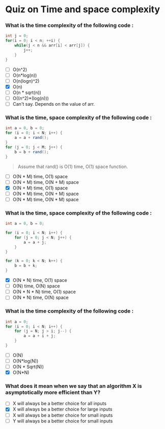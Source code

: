 # Quiz on Time and space complexity

### What is the time complexity of the following code :
```java
int j = 0;
for(i = 0; i < n; ++i) {
    while(j < n && arr[i] < arr[j]) {
        j++;
    }
}
```
- [ ] O(n^2)
- [ ] O(n*log(n))
- [ ] O(n(logn)^2)
- [x] O(n)
- [ ] O(n * sqrt(n))
- [ ] O((n^2)*(log(n)))
- [ ] Can't say. Depends on the value of arr.

### What is the time, space complexity of the following code :
```java
int a = 0, b = 0;    
for (i = 0; i < N; i++) {
    a = a + rand();  
}
for (j = 0; j < M; j++) {
    b = b + rand();
}
```
> Assume that rand() is O(1) time, O(1) space function.

- [ ] O(N * M) time, O(1) space
- [ ] O(N + M) time, O(N + M) space
- [x] O(N + M) time, O(1) space
- [ ] O(N * M) time, O(N + M) space
- [ ] O(N * M) time, O(N * M) space

### What is the time, space complexity of the following code :

```java
int a = 0, b = 0;

for (i = 0; i < N; i++) {
    for (j = 0; j < N; j++) {
        a = a + j;
    }
}

for (k = 0; k < N; k++) {
    b = b + k;
}
```

- [x] O(N * N) time, O(1) space 
- [ ] O(N) time, O(N) space
- [ ] O(N * N * N) time, O(1) space
- [ ] O(N * N) time, O(N) space

### What is the time complexity of the following code :

```java
int a = 0;
for (i = 0; i < N; i++) {
    for (j = N; j > i; j--) {
        a = a + i + j;
    }
}
```
- [ ] O(N)
- [ ] O(N*log(N))
- [ ] O(N * Sqrt(N))
- [x] O(N*N)

### What does it mean when we say that an algorithm X is asymptotically more efficient than Y?

- [ ] X will always be a better choice for all inputs
- [x] X will always be a better choice for large inputs
- [ ] X will always be a better choice for small inputs
- [ ] Y will always be a better choice for small inputs